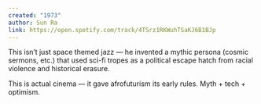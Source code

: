```yaml
---
created: "1973"
author: Sun Ra
link: https://open.spotify.com/track/4TSrz1RKWuhTSaKJ6B1BJp
---
```


This isn’t just space themed jazz — he invented a mythic persona (cosmic sermons, etc.) that used sci-fi tropes as a political escape hatch from racial violence and historical erasure.

This is actual cinema — it gave afrofuturism its early rules. Myth + tech + optimism.
